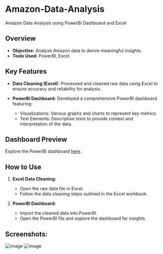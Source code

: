 # Amazon-Data-Analysis
Amazon Data Analysis using PowerBI Dashboard and Excel

## Overview

- **Objective:** Analyze Amazon data to derive meaningful insights.
- **Tools Used:** PowerBI, Excel.

## Key Features

- **Data Cleaning (Excel):** Processed and cleaned raw data using Excel to ensure accuracy and reliability for analysis.

- **PowerBI Dashboard:** Developed a comprehensive PowerBI dashboard featuring:
  - Visualizations: Various graphs and charts to represent key metrics.
  - Text Elements: Descriptive texts to provide context and interpretation of the data.

## Dashboard Preview

Explore the PowerBI dashboard [here](https://app.powerbi.com/groups/me/reports/f4a83333-e761-400b-b465-924d3f6543c6/ReportSection?redirectedFromSignup=1&experience=power-bi).

## How to Use

1. **Excel Data Cleaning:**
   - Open the raw data file in Excel.
   - Follow the data cleaning steps outlined in the Excel workbook.

2. **PowerBI Dashboard:**
   - Import the cleaned data into PowerBI.
   - Open the PowerBI file and explore the dashboard for insights.

## Screenshots:
![image](https://github.com/ttanshtanz/Amazon-Data-Analysis/assets/88208439/8d3f1339-ca6c-4da0-95a5-1599221b53b4)
![image](https://github.com/ttanshtanz/Amazon-Data-Analysis/assets/88208439/fb85c0b6-46ef-4d22-b96c-773eed356994)
